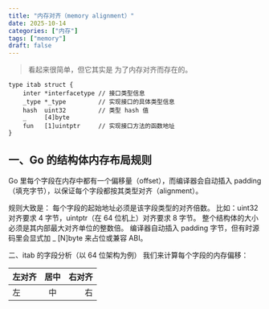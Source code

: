 ```yaml
---
title: "内存对齐（memory alignment）"
date: 2025-10-14
categories: ["内存"]
tags: ["memory"]
draft: false
---
```



> 看起来很简单，但它其实是 为了内存对齐而存在的。


`````
type itab struct {
    inter *interfacetype // 接口类型信息
    _type *_type         // 实现接口的具体类型信息
    hash  uint32         // 类型 hash 值
    _     [4]byte
    fun   [1]uintptr     // 实现接口方法的函数地址
}
`````
## 一、Go 的结构体内存布局规则
Go 里每个字段在内存中都有一个偏移量（offset），而编译器会自动插入 padding（填充字节），以保证每个字段都按其类型对齐（alignment）。

规则大致是：
每个字段的起始地址必须是该字段类型的对齐倍数。
比如：uint32 对齐要求 4 字节，uintptr（在 64 位机上）对齐要求 8 字节。
整个结构体的大小必须是其内部最大对齐单位的整数倍。
编译器自动插入 padding 字节，但有时源码里会显式加 _ [N]byte 来占位或兼容 ABI。

二、itab 的字段分析（以 64 位架构为例）
我们来计算每个字段的内存偏移：


| 左对齐 | 居中 | 右对齐 |
|:-------|:----:|-------:|
| 左     | 中   | 右     |
